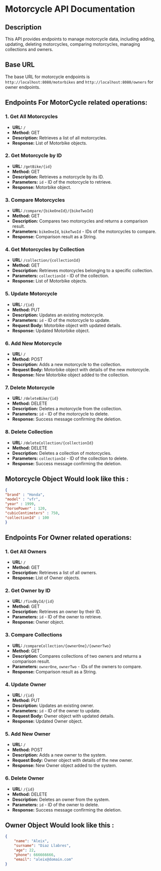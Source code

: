 # Motorcycle API Documentation

## Description
This API provides endpoints to manage motorcycle data, including adding, updating, deleting motorcycles, comparing motorcycles, managing collections and owners.

## Base URL
The base URL for motorcycle endpoints is `http://localhost:8080/motorbikes` and `http://localhost:8080/owners` for owner endpoints.

## Endpoints For MotorCycle related operations:

### 1. Get All Motorcycles
- **URL:** `/`
- **Method:** GET
- **Description:** Retrieves a list of all motorcycles.
- **Response:** List of Motorbike objects.

### 2. Get Motorcycle by ID
- **URL:** `/getBike/{id}`
- **Method:** GET
- **Description:** Retrieves a motorcycle by its ID.
- **Parameters:** `id` - ID of the motorcycle to retrieve.
- **Response:** Motorbike object.

### 3. Compare Motorcycles
- **URL:** `/compare/{bikeOneId}/{bikeTwoId}`
- **Method:** GET
- **Description:** Compares two motorcycles and returns a comparison result.
- **Parameters:** `bikeOneId`, `bikeTwoId` - IDs of the motorcycles to compare.
- **Response:** Comparison result as a String.

### 4. Get Motorcycles by Collection
- **URL:** `/collection/{collectionId}`
- **Method:** GET
- **Description:** Retrieves motorcycles belonging to a specific collection.
- **Parameters:** `collectionId` - ID of the collection.
- **Response:** List of Motorbike objects.

### 5. Update Motorcycle
- **URL:** `/{id}`
- **Method:** PUT
- **Description:** Updates an existing motorcycle.
- **Parameters:** `id` - ID of the motorcycle to update.
- **Request Body:** Motorbike object with updated details.
- **Response:** Updated Motorbike object.

### 6. Add New Motorcycle
- **URL:** `/`
- **Method:** POST
- **Description:** Adds a new motorcycle to the collection.
- **Request Body:** Motorbike object with details of the new motorcycle.
- **Response:** New Motorbike object added to the collection.

### 7. Delete Motorcycle
- **URL:** `/deleteBike/{id}`
- **Method:** DELETE
- **Description:** Deletes a motorcycle from the collection.
- **Parameters:** `id` - ID of the motorcycle to delete.
- **Response:** Success message confirming the deletion.

### 8. Delete Collection
- **URL:** `/deleteCollection/{collectionId}`
- **Method:** DELETE
- **Description:** Deletes a collection of motorcycles.
- **Parameters:** `collectionId` - ID of the collection to delete.
- **Response:** Success message confirming the deletion.

## Motorcycle Object Would look like this :
```Json
{
"brand" : "Honda",
"model" : "vfr",
"year" : 1999,
"horsePower" : 120,
"cubicCentimeters" : 750,
"collectionId" : 100
}
```

## Endpoints For Owner related operations:

### 1. Get All Owners
- **URL:** `/`
- **Method:** GET
- **Description:** Retrieves a list of all owners.
- **Response:** List of Owner objects.

### 2. Get Owner by ID
- **URL:** `/findById/{id}`
- **Method:** GET
- **Description:** Retrieves an owner by their ID.
- **Parameters:** `id` - ID of the owner to retrieve.
- **Response:** Owner object.

### 3. Compare Collections
- **URL:** `/compareCollection/{ownerOne}/{ownerTwo}`
- **Method:** GET
- **Description:** Compares collections of two owners and returns a comparison result.
- **Parameters:** `ownerOne`, `ownerTwo` - IDs of the owners to compare.
- **Response:** Comparison result as a String.

### 4. Update Owner
- **URL:** `/{id}`
- **Method:** PUT
- **Description:** Updates an existing owner.
- **Parameters:** `id` - ID of the owner to update.
- **Request Body:** Owner object with updated details.
- **Response:** Updated Owner object.

### 5. Add New Owner
- **URL:** `/`
- **Method:** POST
- **Description:** Adds a new owner to the system.
- **Request Body:** Owner object with details of the new owner.
- **Response:** New Owner object added to the system.

### 6. Delete Owner
- **URL:** `/{id}`
- **Method:** DELETE
- **Description:** Deletes an owner from the system.
- **Parameters:** `id` - ID of the owner to delete.
- **Response:** Success message confirming the deletion.

## Owner Object Would look like this :
```Json
{
    "name": "Aleix",
    "surname": "Diaz Llabres",
    "age": 22,
    "phone": 666666666,
    "email": "aleix@domain.com"
}
```


